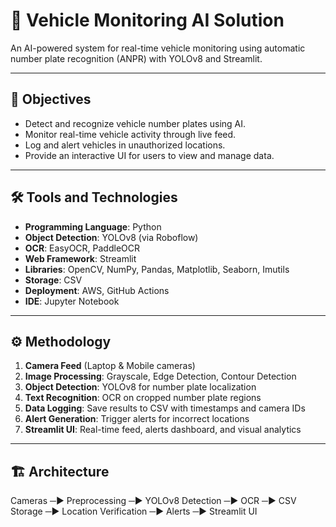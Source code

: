 # 🚗 Vehicle Monitoring AI Solution

An AI-powered system for real-time vehicle monitoring using automatic number plate recognition (ANPR) with YOLOv8 and Streamlit.

---

## 🎯 Objectives

- Detect and recognize vehicle number plates using AI.
- Monitor real-time vehicle activity through live feed.
- Log and alert vehicles in unauthorized locations.
- Provide an interactive UI for users to view and manage data.

---

## 🛠️ Tools and Technologies

- **Programming Language**: Python
- **Object Detection**: YOLOv8 (via Roboflow)
- **OCR**: EasyOCR, PaddleOCR
- **Web Framework**: Streamlit
- **Libraries**: OpenCV, NumPy, Pandas, Matplotlib, Seaborn, Imutils
- **Storage**: CSV
- **Deployment**: AWS, GitHub Actions
- **IDE**: Jupyter Notebook

---

## ⚙️ Methodology

1. **Camera Feed** (Laptop & Mobile cameras)
2. **Image Processing**: Grayscale, Edge Detection, Contour Detection
3. **Object Detection**: YOLOv8 for number plate localization
4. **Text Recognition**: OCR on cropped number plate regions
5. **Data Logging**: Save results to CSV with timestamps and camera IDs
6. **Alert Generation**: Trigger alerts for incorrect locations
7. **Streamlit UI**: Real-time feed, alerts dashboard, and visual analytics

---

## 🏗️ Architecture

Cameras ─▶ Preprocessing ─▶ YOLOv8 Detection ─▶ OCR ─▶
CSV Storage ─▶ Location Verification ─▶ Alerts ─▶ Streamlit UI
